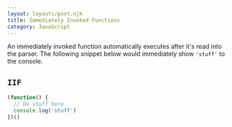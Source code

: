 ```yaml
---
layout: layouts/post.njk
title: Immediately Invoked Functions
category: JavaScript
---
```


An immediately invoked function automatically executes after it's read into the parser. The following snippet below would immediately show `'stuff'` to the console.

## `IIF`
```js
(function() {
  // Do stuff here
  console.log('stuff')
})()
```
